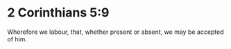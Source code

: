 # 2 Corinthians 5:9

Wherefore we labour, that, whether present or absent, we may be accepted of him.